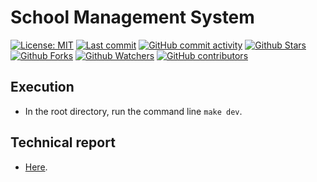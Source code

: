 
# **School Management System**

[![License: MIT](https://img.shields.io/badge/License-MIT-brightgreen.svg?label=license)](https://opensource.org/licenses/MIT) [![Last commit](https://img.shields.io/github/last-commit/leandro-driguez/school-management-system.svg?style=flat)](https://github.com/leandro-driguez/school-management-system/commits) [![GitHub commit activity](https://img.shields.io/github/commit-activity/m/leandro-driguez/school-management-system)](https://github.com/leandro-driguez/school-management-system/commits) [![Github Stars](https://img.shields.io/github/stars/leandro-driguez/school-management-system?style=flat&logo=github)](https://github.com/leandro-driguez/school-management-system) [![Github Forks](https://img.shields.io/github/forks/leandro-driguez/school-management-system?style=flat&logo=github)](https://github.com/leandro-driguez/school-management-system) [![Github Watchers](https://img.shields.io/github/watchers/leandro-driguez/school-management-system?style=flat&logo=github)](https://github.com/leandro-driguez/school-management-system) [![GitHub contributors](https://img.shields.io/github/contributors/leandro-driguez/school-management-system)](https://github.com/leandro-driguez/school-management-system/graphs/contributors)

## **Execution**

- In the root directory, run the command line `make dev`.

## **Technical report**

- [Here](./docs/technical-report/technical_report.md).
